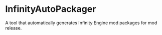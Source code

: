 # InfinityAutoPackager
A tool that automatically generates Infinity Engine mod packages for mod release.
